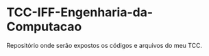 # TCC-IFF-Engenharia-da-Computacao
Repositório onde serão expostos os códigos e arquivos do meu TCC.
